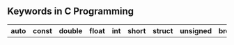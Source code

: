 <h2>Keywords in C Programming</h2>
<table>
  <tr>
    <th>auto</th>
    <th>const</th>
    <th>double</th>
    <th>float</th>
    <th>int</th>
    <th>short</th>
    <th>struct</th>
    <th>unsigned</th>
    <th>break</th>
    <th>continue</th>
    <th>else</th>
    <th>for</th>
    <th>long</th>
    <th>singed</th>
    <th>switch</th>
    <th>void</th>
    <th>case</th>
    <th>default</th>
    <th>enum</th>
    <th>goto</th>
    <th>register</th>
    <th>sizeof</th>
    <th>typedef</th>
    <th>volatile</th>
    <th>char</th>
    <th>do</th>
    <th>extern</th>
    <th>if</th>
    <th>return</th>
    <th>static</th>
    <th>union</th>
    <th>while</th>
  </tr>
</table>

